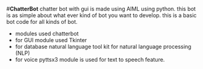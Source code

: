 #**ChatterBot**
chatter bot with gui is made using AIML using python.
this bot is as simple about what ever kind of bot you want to develop. this is a basic bot code for all kinds of bot.
- modules used chatterbot
- for GUI module used Tkinter 
- for database  natural language tool kit for natural language processing (NLP)
- for voice pyttsx3 module is used for text to speech feature.
